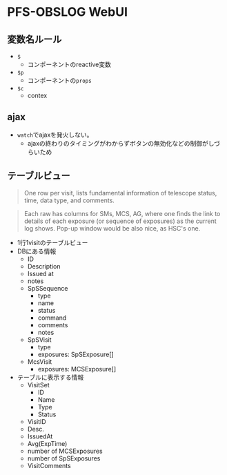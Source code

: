 # PFS-OBSLOG WebUI

## 変数名ルール

* `$`
    * コンポーネントのreactive変数
* `$p`
    * コンポーネントの`props`
* `$c`
    * contex


## ajax

* `watch`でajaxを発火しない。
    * ajaxの終わりのタイミングがわからずボタンの無効化などの制御がしづらいため

## テーブルビュー

> One row per visit, lists fundamental information of telescope status, time, data type, and comments.

> Each raw has columns for SMs, MCS, AG, where one finds the link to details of each exposure (or sequence of exposures) as the current log shows.  Pop-up window would be also nice, as HSC's one.

* 1行1visitのテーブルビュー
* DBにある情報
    * ID
    * Description
    * Issued at
    * notes
    * SpSSequence
        * type
        * name
        * status
        * command
        * comments
        * notes
    * SpSVisit
        * type
        * exposures: SpSExposure[]
    * McsVisit
        * exposures: MCSExposure[]
* テーブルに表示する情報
    * VisitSet
        * ID
        * Name
        * Type
        * Status
    * VisitID
    * Desc.
    * IssuedAt
    * Avg(ExpTime)
    * number of MCSExposures
    * number of SpSExposures
    * VisitComments
